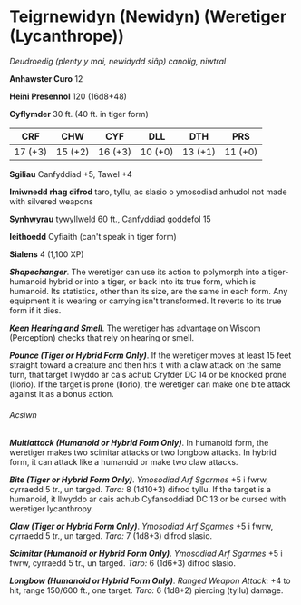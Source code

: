 # Teigrnewidyn (Newidyn) (Weretiger (Lycanthrope))

*Deudroedig (plenty y mai, newidydd siâp) canolig, niwtral*

**Anhawster Curo** 12

**Heini Presennol** 120 (16d8+48)

**Cyflymder** 30 ft. (40 ft. in tiger form)

| CRF     | CHW     | CYF     | DLL     | DTH     | PRS     |
|---------|---------|---------|---------|---------|---------|
| 17 (+3) | 15 (+2) | 16 (+3) | 10 (+0) | 13 (+1) | 11 (+0) |

**Sgiliau** Canfyddiad +5, Tawel +4

**Imiwnedd rhag difrod** taro, tyllu, ac slasio o ymosodiad anhudol not made with silvered weapons

**Synhwyrau** tywyllweld 60 ft., Canfyddiad goddefol 15

**Ieithoedd** Cyfiaith (can't speak in tiger form)

**Sialens** 4 (1,100 XP)

***Shapechanger***. The weretiger can use its action to polymorph into a tiger-humanoid hybrid or into a tiger, or back into its true form, which is humanoid. Its statistics, other than its size, are the same in each form. Any equipment it is wearing or carrying isn't transformed. It reverts to its true form if it dies.

***Keen Hearing and Smell***. The weretiger has advantage on Wisdom (Perception) checks that rely on hearing or smell.

***Pounce (Tiger or Hybrid Form Only)***. If the weretiger moves at least 15 feet straight toward a creature and then hits it with a claw attack on the same turn, that target llwyddo ar cais achub Cryfder DC 14 or be knocked prone (llorio). If the target is prone (llorio), the weretiger can make one bite attack against it as a bonus action.

###### Acsiwn

***Multiattack (Humanoid or Hybrid Form Only)***. In humanoid form, the weretiger makes two scimitar attacks or two longbow attacks. In hybrid form, it can attack like a humanoid or make two claw attacks.

***Bite (Tiger or Hybrid Form Only)***. *Ymosodiad Arf Sgarmes* +5 i fwrw, cyrraedd 5 tr., un targed. *Taro:* 8 (1d10+3) difrod tyllu. If the target is a humanoid, it llwyddo ar cais achub Cyfansoddiad DC 13 or be cursed with weretiger lycanthropy.

***Claw (Tiger or Hybrid Form Only)***. *Ymosodiad Arf Sgarmes* +5 i fwrw, cyrraedd 5 tr., un targed. *Taro:* 7 (1d8+3) difrod slasio.

***Scimitar (Humanoid or Hybrid Form Only)***. *Ymosodiad Arf Sgarmes* +5 i fwrw, cyrraedd 5 tr., un targed. *Taro:* 6 (1d6+3) difrod slasio.

***Longbow (Humanoid or Hybrid Form Only)***. *Ranged Weapon Attack:* +4 to hit, range 150/600 ft., one target. *Taro:* 6 (1d8+2) piercing (tyllu) damage.
